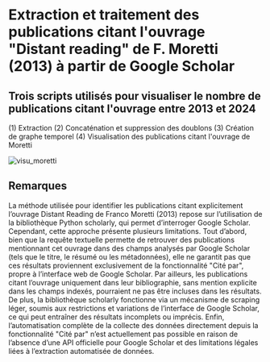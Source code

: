 # Extraction et traitement des publications citant l'ouvrage "Distant reading" de F. Moretti (2013) à partir de Google Scholar

## Trois scripts utilisés pour visualiser le nombre de publications citant l'ouvrage entre 2013 et 2024
(1) Extraction
(2) Concaténation et suppression des doublons
(3) Création de graphe temporel
(4) Visualisation des publications citant l'ouvrage de Moretti

![visu_moretti]((4)visualisation_publications_années.png)

## Remarques

La méthode utilisée pour identifier les publications citant explicitement l’ouvrage Distant Reading de Franco Moretti (2013) repose sur l’utilisation de la bibliothèque Python scholarly, qui permet d’interroger Google Scholar. Cependant, cette approche présente plusieurs limitations. Tout d’abord, bien que la requête textuelle permette de retrouver des publications mentionnant cet ouvrage dans des champs analysés par Google Scholar (tels que le titre, le résumé ou les métadonnées), elle ne garantit pas que ces résultats proviennent exclusivement de la fonctionnalité "Cité par", propre à l’interface web de Google Scholar. Par ailleurs, les publications citant l’ouvrage uniquement dans leur bibliographie, sans mention explicite dans les champs indexés, pourraient ne pas être incluses dans les résultats. De plus, la bibliothèque scholarly fonctionne via un mécanisme de scraping léger, soumis aux restrictions et variations de l’interface de Google Scholar, ce qui peut entraîner des résultats incomplets ou imprécis. Enfin, l’automatisation complète de la collecte des données directement depuis la fonctionnalité "Cité par" n’est actuellement pas possible en raison de l’absence d’une API officielle pour Google Scholar et des limitations légales liées à l’extraction automatisée de données. 
